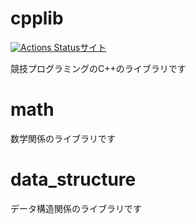# cpplib

[![Actions Status](https://github.com/hotman78/cpplib/workflows/verify/badge.svg)](https://github.com/hotman78/cpplib/actions)[サイト](https://hotman78.github.io/cpplib/)

競技プログラミングのC++のライブラリです

# math
数学関係のライブラリです

# data_structure
データ構造関係のライブラリです

